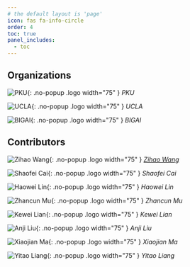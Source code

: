 ```yaml
---
# the default layout is 'page'
icon: fas fa-info-circle
order: 4
toc: true
panel_includes:
  - toc
---
```


<!-- ## Organizations

<div class="fit-content grid grid-cols-5 m-auto gap-4" markdown="1">

![MixLab](/assets/img/mixlab-logo.png){: .no-popup .logo width="75" }
_MixLab_

![UCSD](/assets/img/ucsd-logo.png){: .no-popup .logo width="75" }
_UCSD_

![MBZUAI](/assets/img/mbzuai-logo.png){: .no-popup .logo width="75" }
_MBZUAI_

![JHU](/assets/img/jhu-logo.png){: .no-popup .logo width="75" }
_JHU_

![CMU](/assets/img/cmu-logo.png){: .no-popup .logo width="75" }
_CMU_

![LLM360](/assets/img/llm360-logo.png){: .no-popup .logo width="75" }
_LLM360_

</div> -->

## Organizations

<div class="fit-content grid grid-cols-5 m-auto gap-4" markdown="1">

<!-- ![CraftJarvis](/assets/img/CraftJarvis-icon.png){: .no-popup .logo width="75" }
_CraftJarvis_ -->

![PKU](/assets/img/PKU-logo.png){: .no-popup .logo width="75" }
_PKU_

![UCLA](/assets/img/UCLA-logo.png){: .no-popup .logo width="75" }
_UCLA_

![BIGAI](/assets/img/BIGAI-logo.png){: .no-popup .logo width="75" }
_BIGAI_

</div>

## Contributors

<div class="fit-content grid grid-cols-5 m-auto gap-4" markdown="1">

![Zihao Wang](/assets/img/contributors/WangZihao.png){: .no-popup .logo width="75" }
_[Zihao Wang](https://zhwang4ai.github.io/)_

![Shaofei Cai](/assets/img/contributors/CaiShaofei.png){: .no-popup .logo width="75" }
_Shaofei Cai_

![Haowei Lin](/assets/img/contributors/LinHaowei.png){: .no-popup .logo width="75" }
_Haowei Lin_

![Zhancun Mu](/assets/img/contributors/MuZhancun.png){: .no-popup .logo width="75" }
_Zhancun Mu_

![Kewei Lian](/assets/img/contributors/LianKewei.png){: .no-popup .logo width="75" }
_Kewei Lian_

![Anji Liu](/assets/img/contributors/LiuAnji.png){: .no-popup .logo width="75" }
_Anji Liu_

![Xiaojian Ma](/assets/img/contributors/MaXiaojian.png){: .no-popup .logo width="75" }
_Xiaojian Ma_

![Yitao Liang](/assets/img/contributors/LiangYitao.png){: .no-popup .logo width="75" }
_Yitao Liang_

</div>
